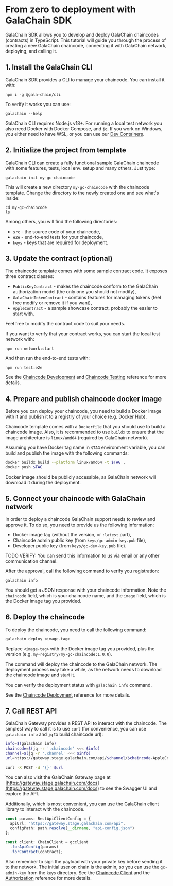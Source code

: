 # From zero to deployment with GalaChain SDK

GalaChain SDK allows you to develop and deploy GalaChain chaincodes (contracts) in TypeScript.
This tutorial will guide you through the process of creating a new GalaChain chaincode, connecting it with GalaChain network, deploying, and calling it.


## 1. Install the GalaChain CLI

GalaChain SDK provides a CLI to manage your chaincode. You can install it with:

```
npm i -g @gala-chain/cli
```

To verify it works you can use:

```
galachain --help
```

GalaChain CLI requires Node.js v18+.
For running a local test network you also need Docker with Docker Compose, and  `jq`.
If you work on Windows, you either need to have WSL, or you can use our [Dev Containers](https://galahackathon.com/v1.1.0/getting-started/#using-dev-containers-linux-or-macos).


## 2. Initialize the project from template

GalaChain CLI can create a fully functional sample GalaChain chaincode with some features, tests, local env. setup and many others.
Just type:

```
galachain init my-gc-chaincode
```

This will create a new directory `my-gc-chaincode` with the chaincode template.
Change the directory to the newly created one and see what's inside:

```
cd my-gc-chaincode
ls
```

Among others, you will find the following directories:
- `src` - the source code of your chaincode,
- `e2e` - end-to-end tests for your chaincode,
- `keys` - keys that are required for deployment.


## 3. Update the contract (optional)

The chaincode template comes with some sample contract code.
It exposes three contract classes:
- `PublicKeyContract` - makes the chaincode conform to the GalaChain authorization model (the only one you should not modify),
- `GalaChainTokenContract` - contains features for managing tokens (feel free modify or remove it if you want),
- `AppleContract` - a sample showcase contract, probably the easier to start with.

Feel free to modify the contract code to suit your needs.

If you want to verify that your contract works, you can start the local test network with:

```
npm run network:start
```

And then run the end-to-end tests with:

```
npm run test:e2e
```

See the [Chaincode Development](chaincode-development.md) and [Chaincode Testing](chaincode-testing.md) reference for more details.


## 4. Prepare and publish chaincode docker image

Before you can deploy your chaincode, you need to build a Docker image with it and publish it to a registry of your choice (e.g. Docker Hub).

Chaincode template comes with a `Dockerfile` that you should use to build a chaincode image.
Also, it is recommended to use `buildx` to ensure that the image architecture is `linux/amd64` (required by GalaChain network).

Assuming you have Docker tag name in `$TAG` environment variable, you can build and publish the image with the following commands:

```bash
docker buildx build --platform linux/amd64 -t $TAG .
docker push $TAG
```

Docker image should be publicly accessible, as GalaChain network will download it during the deployment.


## 5. Connect your chaincode with GalaChain network

In order to deploy a chaincode GalaChain support needs to review and approve it.
To do so, you need to provide us the following information:
- Docker image tag (without the version, or `:latest` part),
- Chaincode admin public key (from `keys/gc-admin-key.pub` file),
- Developer public key (from `keys/gc-dev-key.pub` file).

TODO VERIFY: You can send this information to us via email or any other communication channel.

After the approval, call the following command to verify you registration:

```
galachain info
```

You should get a JSON response with your chaincode information.
Note the `chaincode` field, which is your chaincode name, and the `image` field, which is the Docker image tag you provided.


## 6. Deploy the chaincode

To deploy the chaincode, you need to call the following command:

```
galachain deploy <image-tag>
```

Replace `<image-tag>` with the Docker image tag you provided, plus the version (e.g. `my-registry/my-gc-chaincode:1.0.0`).

The command will deploy the chaincode to the GalaChain network.
The deployment process may take a while, as the network needs to download the chaincode image and start it.

You can verify the deployment status with `galachain info` command.

See the [Chaincode Deployment](chaincode-deployment.md) reference for more details.


## 7. Call REST API

GalaChain Gateway provides a REST API to interact with the chaincode.
The simplest way to call it is to use `curl` (for convenience, you can use `galachain info` and `jq` to build chaincode url):

```bash
info=$(galachain info)
chaincode=$(jq -r '.chaincode' <<< $info)
channel=$(jq -r '.channel' <<< $info)
url=https://gateway.stage.galachain.com/api/$channel/$chaincode-AppleContract/GetChaincodeVersion

curl -X POST -d '{}' $url
```

You can also visit the GalaChain Gateway page at [https://gateway.stage.galachain.com/docs](https://gateway.stage.galachain.com/docs) to see the Swagger UI and explore the API.

Additionally, which is most convenient, you can use the GalaChain client library to interact with the chaincode.

```typescript
const params: RestApiClientConfig = {
  apiUrl: "https://gateway.stage.galachain.com/api",
  configPath: path.resolve(__dirname, "api-config.json")
};

const client: ChainClient = gcclient
  .forApiConfig(params)
  .forContract(contract);
```

Also remember to sign the payload with your private key before sending it to the network.
The initial user on chain is the admin, so you can use the `gc-admin-key` from the `keys` directory.
See the [Chaincode Client](chaincode-client.md) and the [Authorization](authorization.md) reference for more details.
